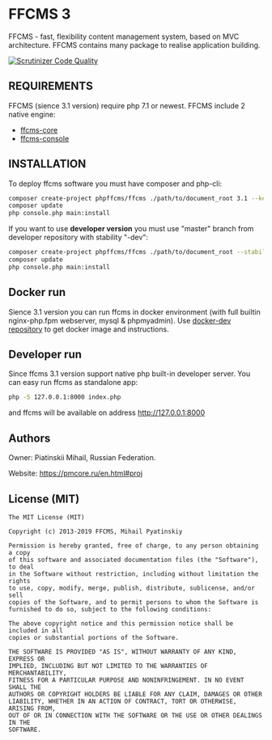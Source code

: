 # FFCMS 3
FFCMS - fast, flexibility content management system, based on MVC architecture. FFCMS contains many package to realise application building. 

[![Scrutinizer Code Quality](https://scrutinizer-ci.com/g/phpffcms/ffcms/badges/quality-score.png?b=master)](https://scrutinizer-ci.com/g/phpffcms/ffcms/?branch=master)

REQUIREMENTS
------------
FFCMS (sience 3.1 version) require php 7.1 or newest. FFCMS include 2 native engine:
  * [ffcms-core](https://github.com/phpffcms/ffcms-core)
  * [ffcms-console](https://github.com/phpffcms/ffcms-console)

INSTALLATION
------------
To deploy ffcms software you must have composer and php-cli:
```bash
composer create-project phpffcms/ffcms ./path/to/document_root 3.1 --keep-vcs --prefer-dist
composer update
php console.php main:install
```

If you want to use **developer version** you must use "master" branch from developer repository with stability "-dev":
```bash
composer create-project phpffcms/ffcms ./path/to/document_root --stability="dev" --keep-vcs --prefer-dist
composer update
php console.php main:install
```

Docker run
------------
Sience 3.1 version you can run ffcms in docker environment (with full builtin nginx-php.fpm webserver, mysql & phpmyadmin). Use [docker-dev repository](https://github.com/phpffcms/docker-dev) to get docker image and instructions.


Developer run
------------
Since ffcms 3.1 version support native php built-in developer server. You can easy run ffcms as standalone app:
```bash
php -S 127.0.0.1:8000 index.php
```
and ffcms will be available on address http://127.0.0.1:8000


Authors
------------
Owner: Piatinskii Mihail, Russian Federation.

Website: https://pmcore.ru/en.html#proj

License (MIT)
------------
```
The MIT License (MIT)

Copyright (c) 2013-2019 FFCMS, Mihail Pyatinskiy

Permission is hereby granted, free of charge, to any person obtaining a copy
of this software and associated documentation files (the "Software"), to deal
in the Software without restriction, including without limitation the rights
to use, copy, modify, merge, publish, distribute, sublicense, and/or sell
copies of the Software, and to permit persons to whom the Software is
furnished to do so, subject to the following conditions:

The above copyright notice and this permission notice shall be included in all
copies or substantial portions of the Software.

THE SOFTWARE IS PROVIDED "AS IS", WITHOUT WARRANTY OF ANY KIND, EXPRESS OR
IMPLIED, INCLUDING BUT NOT LIMITED TO THE WARRANTIES OF MERCHANTABILITY,
FITNESS FOR A PARTICULAR PURPOSE AND NONINFRINGEMENT. IN NO EVENT SHALL THE
AUTHORS OR COPYRIGHT HOLDERS BE LIABLE FOR ANY CLAIM, DAMAGES OR OTHER
LIABILITY, WHETHER IN AN ACTION OF CONTRACT, TORT OR OTHERWISE, ARISING FROM,
OUT OF OR IN CONNECTION WITH THE SOFTWARE OR THE USE OR OTHER DEALINGS IN THE
SOFTWARE.
```
